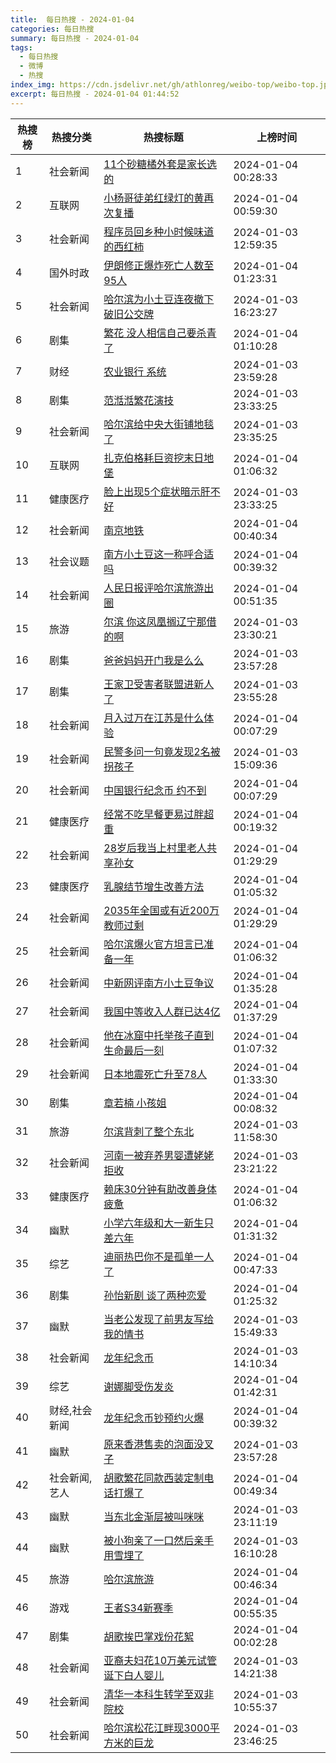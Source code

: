 ```yaml
---
title:  每日热搜 - 2024-01-04
categories: 每日热搜
summary: 每日热搜 - 2024-01-04
tags:
  - 每日热搜
  - 微博
  - 热搜
index_img: https://cdn.jsdelivr.net/gh/athlonreg/weibo-top/weibo-top.jpeg
excerpt: 每日热搜 - 2024-01-04 01:44:52
---
```


| 热搜榜 | 热搜分类 | 热搜标题 | 上榜时间 |
| --- | --- | --- | --- |
| 1 | 社会新闻 | [11个砂糖橘外套是家长选的](https://s.weibo.com/weibo%3Fq%3D%252311%E4%B8%AA%E7%A0%82%E7%B3%96%E6%A9%98%E5%A4%96%E5%A5%97%E6%98%AF%E5%AE%B6%E9%95%BF%E9%80%89%E7%9A%84%2523) | 2024-01-04 00:28:33 | 
| 2 | 互联网 | [小杨哥徒弟红绿灯的黄再次复播](https://s.weibo.com/weibo%3Fq%3D%2523%E5%B0%8F%E6%9D%A8%E5%93%A5%E5%BE%92%E5%BC%9F%E7%BA%A2%E7%BB%BF%E7%81%AF%E7%9A%84%E9%BB%84%E5%86%8D%E6%AC%A1%E5%A4%8D%E6%92%AD%2523) | 2024-01-04 00:59:30 | 
| 3 | 社会新闻 | [程序员回乡种小时候味道的西红柿](https://s.weibo.com/weibo%3Fq%3D%2523%E7%A8%8B%E5%BA%8F%E5%91%98%E5%9B%9E%E4%B9%A1%E7%A7%8D%E5%B0%8F%E6%97%B6%E5%80%99%E5%91%B3%E9%81%93%E7%9A%84%E8%A5%BF%E7%BA%A2%E6%9F%BF%2523) | 2024-01-03 12:59:35 | 
| 4 | 国外时政 | [伊朗修正爆炸死亡人数至95人](https://s.weibo.com/weibo%3Fq%3D%2523%E4%BC%8A%E6%9C%97%E4%BF%AE%E6%AD%A3%E7%88%86%E7%82%B8%E6%AD%BB%E4%BA%A1%E4%BA%BA%E6%95%B0%E8%87%B395%E4%BA%BA%2523) | 2024-01-04 01:23:31 | 
| 5 | 社会新闻 | [哈尔滨为小土豆连夜撤下破旧公交牌](https://s.weibo.com/weibo%3Fq%3D%2523%E5%93%88%E5%B0%94%E6%BB%A8%E4%B8%BA%E5%B0%8F%E5%9C%9F%E8%B1%86%E8%BF%9E%E5%A4%9C%E6%92%A4%E4%B8%8B%E7%A0%B4%E6%97%A7%E5%85%AC%E4%BA%A4%E7%89%8C%2523) | 2024-01-03 16:23:27 | 
| 6 | 剧集 | [繁花 没人相信自己要杀青了](https://s.weibo.com/weibo%3Fq%3D%2523%E7%B9%81%E8%8A%B1%20%E6%B2%A1%E4%BA%BA%E7%9B%B8%E4%BF%A1%E8%87%AA%E5%B7%B1%E8%A6%81%E6%9D%80%E9%9D%92%E4%BA%86%2523) | 2024-01-04 01:10:28 | 
| 7 | 财经 | [农业银行 系统](https://s.weibo.com/weibo%3Fq%3D%2523%E5%86%9C%E4%B8%9A%E9%93%B6%E8%A1%8C%20%E7%B3%BB%E7%BB%9F%2523) | 2024-01-03 23:59:28 | 
| 8 | 剧集 | [范湉湉繁花演技](https://s.weibo.com/weibo%3Fq%3D%2523%E8%8C%83%E6%B9%89%E6%B9%89%E7%B9%81%E8%8A%B1%E6%BC%94%E6%8A%80%2523) | 2024-01-03 23:33:25 | 
| 9 | 社会新闻 | [哈尔滨给中央大街铺地毯了](https://s.weibo.com/weibo%3Fq%3D%2523%E5%93%88%E5%B0%94%E6%BB%A8%E7%BB%99%E4%B8%AD%E5%A4%AE%E5%A4%A7%E8%A1%97%E9%93%BA%E5%9C%B0%E6%AF%AF%E4%BA%86%2523) | 2024-01-03 23:35:25 | 
| 10 | 互联网 | [扎克伯格耗巨资挖末日地堡](https://s.weibo.com/weibo%3Fq%3D%2523%E6%89%8E%E5%85%8B%E4%BC%AF%E6%A0%BC%E8%80%97%E5%B7%A8%E8%B5%84%E6%8C%96%E6%9C%AB%E6%97%A5%E5%9C%B0%E5%A0%A1%2523) | 2024-01-04 01:06:32 | 
| 11 | 健康医疗 | [脸上出现5个症状暗示肝不好](https://s.weibo.com/weibo%3Fq%3D%2523%E8%84%B8%E4%B8%8A%E5%87%BA%E7%8E%B05%E4%B8%AA%E7%97%87%E7%8A%B6%E6%9A%97%E7%A4%BA%E8%82%9D%E4%B8%8D%E5%A5%BD%2523) | 2024-01-03 23:33:25 | 
| 12 | 社会新闻 | [南京地铁](https://s.weibo.com/weibo%3Fq%3D%2523%E5%8D%97%E4%BA%AC%E5%9C%B0%E9%93%81%2523) | 2024-01-04 00:40:34 | 
| 13 | 社会议题 | [南方小土豆这一称呼合适吗](https://s.weibo.com/weibo%3Fq%3D%2523%E5%8D%97%E6%96%B9%E5%B0%8F%E5%9C%9F%E8%B1%86%E8%BF%99%E4%B8%80%E7%A7%B0%E5%91%BC%E5%90%88%E9%80%82%E5%90%97%2523) | 2024-01-04 00:39:32 | 
| 14 | 社会新闻 | [人民日报评哈尔滨旅游出圈](https://s.weibo.com/weibo%3Fq%3D%2523%E4%BA%BA%E6%B0%91%E6%97%A5%E6%8A%A5%E8%AF%84%E5%93%88%E5%B0%94%E6%BB%A8%E6%97%85%E6%B8%B8%E5%87%BA%E5%9C%88%2523) | 2024-01-04 00:51:35 | 
| 15 | 旅游 | [尔滨 你这凤凰搁辽宁那借的啊](https://s.weibo.com/weibo%3Fq%3D%2523%E5%B0%94%E6%BB%A8%20%E4%BD%A0%E8%BF%99%E5%87%A4%E5%87%B0%E6%90%81%E8%BE%BD%E5%AE%81%E9%82%A3%E5%80%9F%E7%9A%84%E5%95%8A%2523) | 2024-01-03 23:30:21 | 
| 16 | 剧集 | [爸爸妈妈开门我是么么](https://s.weibo.com/weibo%3Fq%3D%2523%E7%88%B8%E7%88%B8%E5%A6%88%E5%A6%88%E5%BC%80%E9%97%A8%E6%88%91%E6%98%AF%E4%B9%88%E4%B9%88%2523) | 2024-01-03 23:57:28 | 
| 17 | 剧集 | [王家卫受害者联盟进新人了](https://s.weibo.com/weibo%3Fq%3D%2523%E7%8E%8B%E5%AE%B6%E5%8D%AB%E5%8F%97%E5%AE%B3%E8%80%85%E8%81%94%E7%9B%9F%E8%BF%9B%E6%96%B0%E4%BA%BA%E4%BA%86%2523) | 2024-01-03 23:55:28 | 
| 18 | 社会新闻 | [月入过万在江苏是什么体验](https://s.weibo.com/weibo%3Fq%3D%2523%E6%9C%88%E5%85%A5%E8%BF%87%E4%B8%87%E5%9C%A8%E6%B1%9F%E8%8B%8F%E6%98%AF%E4%BB%80%E4%B9%88%E4%BD%93%E9%AA%8C%2523) | 2024-01-04 00:07:29 | 
| 19 | 社会新闻 | [民警多问一句竟发现2名被拐孩子](https://s.weibo.com/weibo%3Fq%3D%2523%E6%B0%91%E8%AD%A6%E5%A4%9A%E9%97%AE%E4%B8%80%E5%8F%A5%E7%AB%9F%E5%8F%91%E7%8E%B02%E5%90%8D%E8%A2%AB%E6%8B%90%E5%AD%A9%E5%AD%90%2523) | 2024-01-03 15:09:36 | 
| 20 | 社会新闻 | [中国银行纪念币 约不到](https://s.weibo.com/weibo%3Fq%3D%2523%E4%B8%AD%E5%9B%BD%E9%93%B6%E8%A1%8C%E7%BA%AA%E5%BF%B5%E5%B8%81%20%E7%BA%A6%E4%B8%8D%E5%88%B0%2523) | 2024-01-04 00:07:29 | 
| 21 | 健康医疗 | [经常不吃早餐更易过胖超重](https://s.weibo.com/weibo%3Fq%3D%2523%E7%BB%8F%E5%B8%B8%E4%B8%8D%E5%90%83%E6%97%A9%E9%A4%90%E6%9B%B4%E6%98%93%E8%BF%87%E8%83%96%E8%B6%85%E9%87%8D%2523) | 2024-01-04 00:19:32 | 
| 22 | 社会新闻 | [28岁后我当上村里老人共享孙女](https://s.weibo.com/weibo%3Fq%3D%252328%E5%B2%81%E5%90%8E%E6%88%91%E5%BD%93%E4%B8%8A%E6%9D%91%E9%87%8C%E8%80%81%E4%BA%BA%E5%85%B1%E4%BA%AB%E5%AD%99%E5%A5%B3%2523) | 2024-01-04 01:29:29 | 
| 23 | 健康医疗 | [乳腺结节增生改善方法](https://s.weibo.com/weibo%3Fq%3D%2523%E4%B9%B3%E8%85%BA%E7%BB%93%E8%8A%82%E5%A2%9E%E7%94%9F%E6%94%B9%E5%96%84%E6%96%B9%E6%B3%95%2523) | 2024-01-04 01:05:32 | 
| 24 | 社会新闻 | [2035年全国或有近200万教师过剩](https://s.weibo.com/weibo%3Fq%3D%25232035%E5%B9%B4%E5%85%A8%E5%9B%BD%E6%88%96%E6%9C%89%E8%BF%91200%E4%B8%87%E6%95%99%E5%B8%88%E8%BF%87%E5%89%A9%2523) | 2024-01-04 01:29:29 | 
| 25 | 社会新闻 | [哈尔滨爆火官方坦言已准备一年](https://s.weibo.com/weibo%3Fq%3D%2523%E5%93%88%E5%B0%94%E6%BB%A8%E7%88%86%E7%81%AB%E5%AE%98%E6%96%B9%E5%9D%A6%E8%A8%80%E5%B7%B2%E5%87%86%E5%A4%87%E4%B8%80%E5%B9%B4%2523) | 2024-01-04 01:06:32 | 
| 26 | 社会新闻 | [中新网评南方小土豆争议](https://s.weibo.com/weibo%3Fq%3D%2523%E4%B8%AD%E6%96%B0%E7%BD%91%E8%AF%84%E5%8D%97%E6%96%B9%E5%B0%8F%E5%9C%9F%E8%B1%86%E4%BA%89%E8%AE%AE%2523) | 2024-01-04 01:35:28 | 
| 27 | 社会新闻 | [我国中等收入人群已达4亿](https://s.weibo.com/weibo%3Fq%3D%2523%E6%88%91%E5%9B%BD%E4%B8%AD%E7%AD%89%E6%94%B6%E5%85%A5%E4%BA%BA%E7%BE%A4%E5%B7%B2%E8%BE%BE4%E4%BA%BF%2523) | 2024-01-04 01:37:29 | 
| 28 | 社会新闻 | [他在冰窟中托举孩子直到生命最后一刻](https://s.weibo.com/weibo%3Fq%3D%2523%E4%BB%96%E5%9C%A8%E5%86%B0%E7%AA%9F%E4%B8%AD%E6%89%98%E4%B8%BE%E5%AD%A9%E5%AD%90%E7%9B%B4%E5%88%B0%E7%94%9F%E5%91%BD%E6%9C%80%E5%90%8E%E4%B8%80%E5%88%BB%2523) | 2024-01-04 01:07:32 | 
| 29 | 社会新闻 | [日本地震死亡升至78人](https://s.weibo.com/weibo%3Fq%3D%2523%E6%97%A5%E6%9C%AC%E5%9C%B0%E9%9C%87%E6%AD%BB%E4%BA%A1%E5%8D%87%E8%87%B378%E4%BA%BA%2523) | 2024-01-04 01:33:30 | 
| 30 | 剧集 | [章若楠 小孩姐](https://s.weibo.com/weibo%3Fq%3D%2523%E7%AB%A0%E8%8B%A5%E6%A5%A0%20%E5%B0%8F%E5%AD%A9%E5%A7%90%2523) | 2024-01-04 00:08:32 | 
| 31 | 旅游 | [尔滨背刺了整个东北](https://s.weibo.com/weibo%3Fq%3D%2523%E5%B0%94%E6%BB%A8%E8%83%8C%E5%88%BA%E4%BA%86%E6%95%B4%E4%B8%AA%E4%B8%9C%E5%8C%97%2523) | 2024-01-03 11:58:30 | 
| 32 | 社会新闻 | [河南一被弃养男婴遭姥姥拒收](https://s.weibo.com/weibo%3Fq%3D%2523%E6%B2%B3%E5%8D%97%E4%B8%80%E8%A2%AB%E5%BC%83%E5%85%BB%E7%94%B7%E5%A9%B4%E9%81%AD%E5%A7%A5%E5%A7%A5%E6%8B%92%E6%94%B6%2523) | 2024-01-03 23:21:22 | 
| 33 | 健康医疗 | [赖床30分钟有助改善身体疲惫](https://s.weibo.com/weibo%3Fq%3D%2523%E8%B5%96%E5%BA%8A30%E5%88%86%E9%92%9F%E6%9C%89%E5%8A%A9%E6%94%B9%E5%96%84%E8%BA%AB%E4%BD%93%E7%96%B2%E6%83%AB%2523) | 2024-01-04 01:06:32 | 
| 34 | 幽默 | [小学六年级和大一新生只差六年](https://s.weibo.com/weibo%3Fq%3D%2523%E5%B0%8F%E5%AD%A6%E5%85%AD%E5%B9%B4%E7%BA%A7%E5%92%8C%E5%A4%A7%E4%B8%80%E6%96%B0%E7%94%9F%E5%8F%AA%E5%B7%AE%E5%85%AD%E5%B9%B4%2523) | 2024-01-04 01:31:32 | 
| 35 | 综艺 | [迪丽热巴你不是孤单一人了](https://s.weibo.com/weibo%3Fq%3D%2523%E8%BF%AA%E4%B8%BD%E7%83%AD%E5%B7%B4%E4%BD%A0%E4%B8%8D%E6%98%AF%E5%AD%A4%E5%8D%95%E4%B8%80%E4%BA%BA%E4%BA%86%2523) | 2024-01-04 00:47:33 | 
| 36 | 剧集 | [孙怡新剧 谈了两种恋爱](https://s.weibo.com/weibo%3Fq%3D%2523%E5%AD%99%E6%80%A1%E6%96%B0%E5%89%A7%20%E8%B0%88%E4%BA%86%E4%B8%A4%E7%A7%8D%E6%81%8B%E7%88%B1%2523) | 2024-01-04 01:25:32 | 
| 37 | 幽默 | [当老公发现了前男友写给我的情书](https://s.weibo.com/weibo%3Fq%3D%2523%E5%BD%93%E8%80%81%E5%85%AC%E5%8F%91%E7%8E%B0%E4%BA%86%E5%89%8D%E7%94%B7%E5%8F%8B%E5%86%99%E7%BB%99%E6%88%91%E7%9A%84%E6%83%85%E4%B9%A6%2523) | 2024-01-03 15:49:33 | 
| 38 | 社会新闻 | [龙年纪念币](https://s.weibo.com/weibo%3Fq%3D%2523%E9%BE%99%E5%B9%B4%E7%BA%AA%E5%BF%B5%E5%B8%81%2523) | 2024-01-03 14:10:34 | 
| 39 | 综艺 | [谢娜脚受伤发炎](https://s.weibo.com/weibo%3Fq%3D%2523%E8%B0%A2%E5%A8%9C%E8%84%9A%E5%8F%97%E4%BC%A4%E5%8F%91%E7%82%8E%2523) | 2024-01-04 01:42:31 | 
| 40 | 财经,社会新闻 | [龙年纪念币钞预约火爆](https://s.weibo.com/weibo%3Fq%3D%2523%E9%BE%99%E5%B9%B4%E7%BA%AA%E5%BF%B5%E5%B8%81%E9%92%9E%E9%A2%84%E7%BA%A6%E7%81%AB%E7%88%86%2523) | 2024-01-04 00:39:32 | 
| 41 | 幽默 | [原来香港售卖的泡面没叉子](https://s.weibo.com/weibo%3Fq%3D%2523%E5%8E%9F%E6%9D%A5%E9%A6%99%E6%B8%AF%E5%94%AE%E5%8D%96%E7%9A%84%E6%B3%A1%E9%9D%A2%E6%B2%A1%E5%8F%89%E5%AD%90%2523) | 2024-01-03 23:57:28 | 
| 42 | 社会新闻,艺人 | [胡歌繁花同款西装定制电话打爆了](https://s.weibo.com/weibo%3Fq%3D%2523%E8%83%A1%E6%AD%8C%E7%B9%81%E8%8A%B1%E5%90%8C%E6%AC%BE%E8%A5%BF%E8%A3%85%E5%AE%9A%E5%88%B6%E7%94%B5%E8%AF%9D%E6%89%93%E7%88%86%E4%BA%86%2523) | 2024-01-04 00:49:34 | 
| 43 | 幽默 | [当东北金渐层被叫咪咪](https://s.weibo.com/weibo%3Fq%3D%2523%E5%BD%93%E4%B8%9C%E5%8C%97%E9%87%91%E6%B8%90%E5%B1%82%E8%A2%AB%E5%8F%AB%E5%92%AA%E5%92%AA%2523) | 2024-01-03 23:11:19 | 
| 44 | 幽默 | [被小狗亲了一口然后亲手用雪埋了](https://s.weibo.com/weibo%3Fq%3D%2523%E8%A2%AB%E5%B0%8F%E7%8B%97%E4%BA%B2%E4%BA%86%E4%B8%80%E5%8F%A3%E7%84%B6%E5%90%8E%E4%BA%B2%E6%89%8B%E7%94%A8%E9%9B%AA%E5%9F%8B%E4%BA%86%2523) | 2024-01-03 16:10:28 | 
| 45 | 旅游 | [哈尔滨旅游](https://s.weibo.com/weibo%3Fq%3D%2523%E5%93%88%E5%B0%94%E6%BB%A8%E6%97%85%E6%B8%B8%2523) | 2024-01-04 00:46:34 | 
| 46 | 游戏 | [王者S34新赛季](https://s.weibo.com/weibo%3Fq%3D%2523%E7%8E%8B%E8%80%85S34%E6%96%B0%E8%B5%9B%E5%AD%A3%2523) | 2024-01-04 00:55:35 | 
| 47 | 剧集 | [胡歌挨巴掌戏份花絮](https://s.weibo.com/weibo%3Fq%3D%2523%E8%83%A1%E6%AD%8C%E6%8C%A8%E5%B7%B4%E6%8E%8C%E6%88%8F%E4%BB%BD%E8%8A%B1%E7%B5%AE%2523) | 2024-01-04 00:02:28 | 
| 48 | 社会新闻 | [亚裔夫妇花10万美元试管诞下白人婴儿](https://s.weibo.com/weibo%3Fq%3D%2523%E4%BA%9A%E8%A3%94%E5%A4%AB%E5%A6%87%E8%8A%B110%E4%B8%87%E7%BE%8E%E5%85%83%E8%AF%95%E7%AE%A1%E8%AF%9E%E4%B8%8B%E7%99%BD%E4%BA%BA%E5%A9%B4%E5%84%BF%2523) | 2024-01-03 14:21:38 | 
| 49 | 社会新闻 | [清华一本科生转学至双非院校](https://s.weibo.com/weibo%3Fq%3D%2523%E6%B8%85%E5%8D%8E%E4%B8%80%E6%9C%AC%E7%A7%91%E7%94%9F%E8%BD%AC%E5%AD%A6%E8%87%B3%E5%8F%8C%E9%9D%9E%E9%99%A2%E6%A0%A1%2523) | 2024-01-03 10:55:37 | 
| 50 | 社会新闻 | [哈尔滨松花江畔现3000平方米的巨龙](https://s.weibo.com/weibo%3Fq%3D%2523%E5%93%88%E5%B0%94%E6%BB%A8%E6%9D%BE%E8%8A%B1%E6%B1%9F%E7%95%94%E7%8E%B03000%E5%B9%B3%E6%96%B9%E7%B1%B3%E7%9A%84%E5%B7%A8%E9%BE%99%2523) | 2024-01-03 23:46:25 | 
